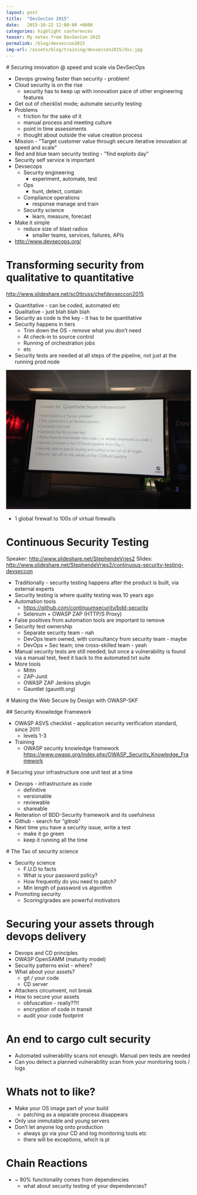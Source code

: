 ```yaml
---
layout: post
title:  "DevSecCon 2015"
date:   2015-10-22 12:00:00 +0000   
categories: highlight conferences
teaser: My notes from DevSecCon 2015
permalink: /blog/devseccon2015
img-url: /assets/blog/training/devseccon2015/dsc.jpg
---
```


# Securing innovation @ speed and scale via DevSecOps
* Devops growing faster than security - problem!
* Cloud security is on the rise
    * security has to keep up with innovation pace of other engineering features
* Get out of checklist mode; automate security testing
* Problems
    * friction for the sake of it
    * manual process and meeting culture
    * point in time assessments
    * thought about outside the value creation process
* Mission - "Target customer value through secure iterative innovation at speed and scale"
* Red and blue team security testing - "find exploits day"
* Security self service is important
* Devsecops
    * Security engineering 
        * experiment, automate, test
    * Ops
        * hunt, detect, contain
    * Compliance operations
        * response manage and train
    * Security science
        * learn, measure, forecast
* Make it simple
    * reduce size of blast radios
        * smaller teams, services, failures, APIs
* http://www.devsecops.org/

# Transforming security from qualitative to quantitative

http://www.slideshare.net/sc0ttruss/chefdevseccon2015

* Quantitative - can be coded, automated etc
* Qualitative - just blah blah blah
* Security as code is the key - it has to be quantitative
* Security happens in tiers
    * Trim down the OS - remove what you don’t need
    * At check-in to source control
    * Running of orchestration jobs
    * etc
* Security tests are needed at all steps of the pipeline, not just at the running prod node

![](/assets/blog/training/devseccon2015/dsc1.png)

* 1 global firewall to 100s of virtual firewalls

# Continuous Security Testing

Speaker: http://www.slideshare.net/StephendeVries2
Slides: http://www.slideshare.net/StephendeVries2/continuous-security-testing-devseccon

* Traditionally - security testing happens after the product is built, via external experts
* Security testing is where quality testing was 10 years ago
* Automation tools
    * https://github.com/continuumsecurity/bdd-security
    * Selenium + OWASP ZAP (HTTP/S Proxy)
* False positives from automation tools are important to remove
* Security test ownership
    * Separate security team - nah
    * DevOps team owned, with consultancy from security team - maybe
    * DevOps + Sec team; one cross-skilled team - yeah
* Manual security tests are still needed; but once a vulnerability is found via a manual test, feed it back to the automated txt suite
* More tools
    * Mittn
    * ZAP-Junit
    * OWASP ZAP Jenkins plugin
    * Gauntlet (gauntlt.org)
    
# Making the Web Secure by Design with OWASP-SKF
    
## Security Knowledge Framework
 
* OWASP ASVS checklist - application security verification standard, since 2011
    - levels 1-3
* Training
    - OWASP security knowledge framework
https://www.owasp.org/index.php/OWASP_Security_Knowledge_Framework

# Securing your infrastructure one unit test at a time

* Devops - infrastructure as code
    * definitive
    * versionable
    * reviewable
    * shareable
* Reiteration of BDD-Security framework and its usefulness
* Github - search for “gitrob"
* Next time you have a security issue, write a test
    * make it go green
    * keep it running all the time
    
# The Tao of security science
    
* Security science
    * F.U.D to facts
    * What is your password policy?
    * How frequently do you need to patch?
    * Min length of password vs algorithm
* Promoting security
    * Scoring/grades are powerful motivators
        
# Securing your assets through devops delivery
        
* Devops and CD principles
* OWASP OpenSAMM (maturity model)
* Security patterns exist - where?
* What about your assets?
    * git / your code
    * CD server
* Attackers circumvent, not break
* How to secure your assets
    * obfuscation - really??!! 
    * encryption of code in transit
    * audit your code footprint
            
# An end to cargo cult security

* Automated vulnerability scans not enough. Manual pen tests are needed
* Can you detect a planned vulnerability scan from your monitoring tools / logs

# Whats not to like?

* Make your OS image part of your build
    * patching as a separate process disappears
* Only use immutable and young servers
* Don’t let anyone log onto production
    * always go via your CD and log monitoring tools etc
    * there will be exceptions, which is pl

# Chain Reactions

* ~ 90% functionality comes from dependencies
    * what about security testing of your dependencies?    
            